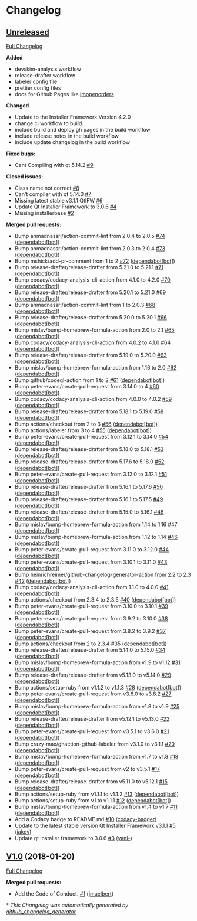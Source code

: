 # Changelog

## [Unreleased](https://github.com/jmuelbert/homebrew-qtifw/tree/HEAD)

[Full Changelog](https://github.com/jmuelbert/homebrew-qtifw/compare/V1.0...HEAD)

**Added**

- devskim-analysis workflow
- release-drafter workflow
- labeler config file
- prettier config files
- docs for Github Pages like [jmopenorders](https://github.com/jmuelbert/jmopenorders/tree/master/docs)

**Changed**

- Update to the Installer Framework Version 4.2.0
- change ci workflow to build.
- include build and deploy gh pages in the build workflow
- include release notes in the build workflow
- include update changelog in the build workflow

**Fixed bugs:**

- Cant Compiling with qt 5.14.2 [\#9](https://github.com/jmuelbert/homebrew-qtifw/issues/9)

**Closed issues:**

- Class name not correct [\#8](https://github.com/jmuelbert/homebrew-qtifw/issues/8)
- Can't compiler with qt 5.14.0 [\#7](https://github.com/jmuelbert/homebrew-qtifw/issues/7)
- Missing latest stable v3.1.1 QtIFW [\#6](https://github.com/jmuelbert/homebrew-qtifw/issues/6)
- Update Qt Installer Framework to 3.0.6 [\#4](https://github.com/jmuelbert/homebrew-qtifw/issues/4)
- Missing installerbase [\#2](https://github.com/jmuelbert/homebrew-qtifw/issues/2)

**Merged pull requests:**

- Bump ahmadnassri/action-commit-lint from 2.0.4 to 2.0.5 [\#74](https://github.com/jmuelbert/homebrew-qtifw/pull/74) ([dependabot[bot]](https://github.com/apps/dependabot))
- Bump ahmadnassri/action-commit-lint from 2.0.3 to 2.0.4 [\#73](https://github.com/jmuelbert/homebrew-qtifw/pull/73) ([dependabot[bot]](https://github.com/apps/dependabot))
- Bump mshick/add-pr-comment from 1 to 2 [\#72](https://github.com/jmuelbert/homebrew-qtifw/pull/72) ([dependabot[bot]](https://github.com/apps/dependabot))
- Bump release-drafter/release-drafter from 5.21.0 to 5.21.1 [\#71](https://github.com/jmuelbert/homebrew-qtifw/pull/71) ([dependabot[bot]](https://github.com/apps/dependabot))
- Bump codacy/codacy-analysis-cli-action from 4.1.0 to 4.2.0 [\#70](https://github.com/jmuelbert/homebrew-qtifw/pull/70) ([dependabot[bot]](https://github.com/apps/dependabot))
- Bump release-drafter/release-drafter from 5.20.1 to 5.21.0 [\#69](https://github.com/jmuelbert/homebrew-qtifw/pull/69) ([dependabot[bot]](https://github.com/apps/dependabot))
- Bump ahmadnassri/action-commit-lint from 1 to 2.0.3 [\#68](https://github.com/jmuelbert/homebrew-qtifw/pull/68) ([dependabot[bot]](https://github.com/apps/dependabot))
- Bump release-drafter/release-drafter from 5.20.0 to 5.20.1 [\#66](https://github.com/jmuelbert/homebrew-qtifw/pull/66) ([dependabot[bot]](https://github.com/apps/dependabot))
- Bump mislav/bump-homebrew-formula-action from 2.0 to 2.1 [\#65](https://github.com/jmuelbert/homebrew-qtifw/pull/65) ([dependabot[bot]](https://github.com/apps/dependabot))
- Bump codacy/codacy-analysis-cli-action from 4.0.2 to 4.1.0 [\#64](https://github.com/jmuelbert/homebrew-qtifw/pull/64) ([dependabot[bot]](https://github.com/apps/dependabot))
- Bump release-drafter/release-drafter from 5.19.0 to 5.20.0 [\#63](https://github.com/jmuelbert/homebrew-qtifw/pull/63) ([dependabot[bot]](https://github.com/apps/dependabot))
- Bump mislav/bump-homebrew-formula-action from 1.16 to 2.0 [\#62](https://github.com/jmuelbert/homebrew-qtifw/pull/62) ([dependabot[bot]](https://github.com/apps/dependabot))
- Bump github/codeql-action from 1 to 2 [\#61](https://github.com/jmuelbert/homebrew-qtifw/pull/61) ([dependabot[bot]](https://github.com/apps/dependabot))
- Bump peter-evans/create-pull-request from 3.14.0 to 4 [\#60](https://github.com/jmuelbert/homebrew-qtifw/pull/60) ([dependabot[bot]](https://github.com/apps/dependabot))
- Bump codacy/codacy-analysis-cli-action from 4.0.0 to 4.0.2 [\#59](https://github.com/jmuelbert/homebrew-qtifw/pull/59) ([dependabot[bot]](https://github.com/apps/dependabot))
- Bump release-drafter/release-drafter from 5.18.1 to 5.19.0 [\#58](https://github.com/jmuelbert/homebrew-qtifw/pull/58) ([dependabot[bot]](https://github.com/apps/dependabot))
- Bump actions/checkout from 2 to 3 [\#56](https://github.com/jmuelbert/homebrew-qtifw/pull/56) ([dependabot[bot]](https://github.com/apps/dependabot))
- Bump actions/labeler from 3 to 4 [\#55](https://github.com/jmuelbert/homebrew-qtifw/pull/55) ([dependabot[bot]](https://github.com/apps/dependabot))
- Bump peter-evans/create-pull-request from 3.12.1 to 3.14.0 [\#54](https://github.com/jmuelbert/homebrew-qtifw/pull/54) ([dependabot[bot]](https://github.com/apps/dependabot))
- Bump release-drafter/release-drafter from 5.18.0 to 5.18.1 [\#53](https://github.com/jmuelbert/homebrew-qtifw/pull/53) ([dependabot[bot]](https://github.com/apps/dependabot))
- Bump release-drafter/release-drafter from 5.17.6 to 5.18.0 [\#52](https://github.com/jmuelbert/homebrew-qtifw/pull/52) ([dependabot[bot]](https://github.com/apps/dependabot))
- Bump peter-evans/create-pull-request from 3.12.0 to 3.12.1 [\#51](https://github.com/jmuelbert/homebrew-qtifw/pull/51) ([dependabot[bot]](https://github.com/apps/dependabot))
- Bump release-drafter/release-drafter from 5.16.1 to 5.17.6 [\#50](https://github.com/jmuelbert/homebrew-qtifw/pull/50) ([dependabot[bot]](https://github.com/apps/dependabot))
- Bump release-drafter/release-drafter from 5.16.1 to 5.17.5 [\#49](https://github.com/jmuelbert/homebrew-qtifw/pull/49) ([dependabot[bot]](https://github.com/apps/dependabot))
- Bump release-drafter/release-drafter from 5.15.0 to 5.16.1 [\#48](https://github.com/jmuelbert/homebrew-qtifw/pull/48) ([dependabot[bot]](https://github.com/apps/dependabot))
- Bump mislav/bump-homebrew-formula-action from 1.14 to 1.16 [\#47](https://github.com/jmuelbert/homebrew-qtifw/pull/47) ([dependabot[bot]](https://github.com/apps/dependabot))
- Bump mislav/bump-homebrew-formula-action from 1.12 to 1.14 [\#46](https://github.com/jmuelbert/homebrew-qtifw/pull/46) ([dependabot[bot]](https://github.com/apps/dependabot))
- Bump peter-evans/create-pull-request from 3.11.0 to 3.12.0 [\#44](https://github.com/jmuelbert/homebrew-qtifw/pull/44) ([dependabot[bot]](https://github.com/apps/dependabot))
- Bump peter-evans/create-pull-request from 3.10.1 to 3.11.0 [\#43](https://github.com/jmuelbert/homebrew-qtifw/pull/43) ([dependabot[bot]](https://github.com/apps/dependabot))
- Bump heinrichreimer/github-changelog-generator-action from 2.2 to 2.3 [\#42](https://github.com/jmuelbert/homebrew-qtifw/pull/42) ([dependabot[bot]](https://github.com/apps/dependabot))
- Bump codacy/codacy-analysis-cli-action from 1.1.0 to 4.0.0 [\#41](https://github.com/jmuelbert/homebrew-qtifw/pull/41) ([dependabot[bot]](https://github.com/apps/dependabot))
- Bump actions/checkout from 2.3.4 to 2.3.5 [\#40](https://github.com/jmuelbert/homebrew-qtifw/pull/40) ([dependabot[bot]](https://github.com/apps/dependabot))
- Bump peter-evans/create-pull-request from 3.10.0 to 3.10.1 [\#39](https://github.com/jmuelbert/homebrew-qtifw/pull/39) ([dependabot[bot]](https://github.com/apps/dependabot))
- Bump peter-evans/create-pull-request from 3.9.2 to 3.10.0 [\#38](https://github.com/jmuelbert/homebrew-qtifw/pull/38) ([dependabot[bot]](https://github.com/apps/dependabot))
- Bump peter-evans/create-pull-request from 3.8.2 to 3.9.2 [\#37](https://github.com/jmuelbert/homebrew-qtifw/pull/37) ([dependabot[bot]](https://github.com/apps/dependabot))
- Bump actions/checkout from 2 to 2.3.4 [\#35](https://github.com/jmuelbert/homebrew-qtifw/pull/35) ([dependabot[bot]](https://github.com/apps/dependabot))
- Bump release-drafter/release-drafter from 5.14.0 to 5.15.0 [\#34](https://github.com/jmuelbert/homebrew-qtifw/pull/34) ([dependabot[bot]](https://github.com/apps/dependabot))
- Bump mislav/bump-homebrew-formula-action from v1.9 to v1.12 [\#31](https://github.com/jmuelbert/homebrew-qtifw/pull/31) ([dependabot[bot]](https://github.com/apps/dependabot))
- Bump release-drafter/release-drafter from v5.13.0 to v5.14.0 [\#29](https://github.com/jmuelbert/homebrew-qtifw/pull/29) ([dependabot[bot]](https://github.com/apps/dependabot))
- Bump actions/setup-ruby from v1.1.2 to v1.1.3 [\#28](https://github.com/jmuelbert/homebrew-qtifw/pull/28) ([dependabot[bot]](https://github.com/apps/dependabot))
- Bump peter-evans/create-pull-request from v3.6.0 to v3.8.2 [\#27](https://github.com/jmuelbert/homebrew-qtifw/pull/27) ([dependabot[bot]](https://github.com/apps/dependabot))
- Bump mislav/bump-homebrew-formula-action from v1.8 to v1.9 [\#25](https://github.com/jmuelbert/homebrew-qtifw/pull/25) ([dependabot[bot]](https://github.com/apps/dependabot))
- Bump release-drafter/release-drafter from v5.12.1 to v5.13.0 [\#22](https://github.com/jmuelbert/homebrew-qtifw/pull/22) ([dependabot[bot]](https://github.com/apps/dependabot))
- Bump peter-evans/create-pull-request from v3.5.1 to v3.6.0 [\#21](https://github.com/jmuelbert/homebrew-qtifw/pull/21) ([dependabot[bot]](https://github.com/apps/dependabot))
- Bump crazy-max/ghaction-github-labeler from v3.1.0 to v3.1.1 [\#20](https://github.com/jmuelbert/homebrew-qtifw/pull/20) ([dependabot[bot]](https://github.com/apps/dependabot))
- Bump mislav/bump-homebrew-formula-action from v1.7 to v1.8 [\#18](https://github.com/jmuelbert/homebrew-qtifw/pull/18) ([dependabot[bot]](https://github.com/apps/dependabot))
- Bump peter-evans/create-pull-request from v2 to v3.5.1 [\#17](https://github.com/jmuelbert/homebrew-qtifw/pull/17) ([dependabot[bot]](https://github.com/apps/dependabot))
- Bump release-drafter/release-drafter from v5.11.0 to v5.12.1 [\#15](https://github.com/jmuelbert/homebrew-qtifw/pull/15) ([dependabot[bot]](https://github.com/apps/dependabot))
- Bump actions/setup-ruby from v1.1.1 to v1.1.2 [\#13](https://github.com/jmuelbert/homebrew-qtifw/pull/13) ([dependabot[bot]](https://github.com/apps/dependabot))
- Bump actions/setup-ruby from v1 to v1.1.1 [\#12](https://github.com/jmuelbert/homebrew-qtifw/pull/12) ([dependabot[bot]](https://github.com/apps/dependabot))
- Bump mislav/bump-homebrew-formula-action from v1.4 to v1.7 [\#11](https://github.com/jmuelbert/homebrew-qtifw/pull/11) ([dependabot[bot]](https://github.com/apps/dependabot))
- Add a Codacy badge to README.md [\#10](https://github.com/jmuelbert/homebrew-qtifw/pull/10) ([codacy-badger](https://github.com/codacy-badger))
- Update to the latest stable version Qt Installer Framework v3.1.1 [\#5](https://github.com/jmuelbert/homebrew-qtifw/pull/5) ([iakov](https://github.com/iakov))
- Update qt installer framework to 3.0.6 [\#3](https://github.com/jmuelbert/homebrew-qtifw/pull/3) ([yani-](https://github.com/yani-))

## [V1.0](https://github.com/jmuelbert/homebrew-qtifw/tree/V1.0) (2018-01-20)

[Full Changelog](https://github.com/jmuelbert/homebrew-qtifw/compare/8970831f86cd2ac842b1fedbc0d5284639dfe616...V1.0)

**Merged pull requests:**

- Add the Code of Conduct. [\#1](https://github.com/jmuelbert/homebrew-qtifw/pull/1) ([jmuelbert](https://github.com/jmuelbert))



\* *This Changelog was automatically generated by [github_changelog_generator](https://github.com/github-changelog-generator/github-changelog-generator)*
